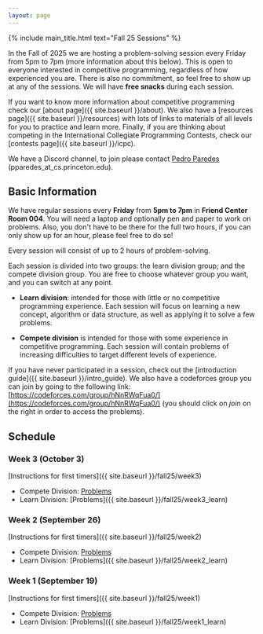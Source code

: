 ```yaml
---
layout: page
---
```


{% include main_title.html text="Fall 25 Sessions" %}

In the Fall of 2025 we are hosting a problem-solving session every Friday from
5pm to 7pm (more information about this below). This is open to everyone
interested in competitive programming, regardless of how experienced you are.
There is also no commitment, so feel free to show up at any of the sessions. We
will have **free snacks** during each session.

If you want to know more information about competitive programming
check our [about page]({{ site.baseurl }}/about). We also have a
[resources page]({{ site.baseurl }}/resources) with lots of links to
materials of all levels for you to practice and learn more. Finally,
if you are thinking about competing in the International Collegiate
Programming Contests, check our [contests
page]({{ site.baseurl }}/icpc).

We have a <i class="bi bi-discord"></i> Discord channel, to join please
contact [Pedro Paredes](https://www.cs.princeton.edu/~pparedes/)
(pparedes_at_cs.princeton.edu).

## Basic Information

We have regular sessions every **Friday** from **5pm to 7pm** in
**Friend Center Room 004**. You will need a laptop and optionally pen
and paper to work on problems. Also, you don't have to be there for
the full two hours, if you can only show up for an hour,
please feel free to do so!

Every session will consist of up to 2 hours of problem-solving.

Each session is divided into two groups: the learn division group; and
the compete division group. You are free to choose whatever group you
want, and you can switch at any point.

 * **Learn division**: intended for those with little or no
   competitive programming experience. Each session will focus on
   learning a new concept, algorithm or data structure, as well as
   applying it to solve a few problems.

 * **Compete division** is intended for those with some experience in
     competitive programming. Each session will contain problems of increasing
     difficulties to target different levels of experience.

If you have never participated in a session, check out the
[introduction guide]({{ site.baseurl }}/intro_guide). We also have a
codeforces group you can join by going to the following link:
[https://codeforces.com/group/hNnRWqFua0/](https://codeforces.com/group/hNnRWqFua0/)
(you should click on *join* on the right in order to access the
problems).

## Schedule

### Week 3 (October 3)

[Instructions for first timers]({{ site.baseurl }}/fall25/week3)

 * Compete Division: [Problems](https://codeforces.com/group/hNnRWqFua0/contest/640141)
 * Learn Division: [Problems]({{ site.baseurl }}/fall25/week3_learn)

### Week 2 (September 26)

[Instructions for first timers]({{ site.baseurl }}/fall25/week2)

 * Compete Division: [Problems](https://codeforces.com/group/hNnRWqFua0/contest/637840)
 * Learn Division: [Problems]({{ site.baseurl }}/fall25/week2_learn)

### Week 1 (September 19)

[Instructions for first timers]({{ site.baseurl }}/fall25/week1)

 * Compete Division: [Problems](https://codeforces.com/group/hNnRWqFua0/contest/636272)
 * Learn Division: [Problems]({{ site.baseurl }}/fall25/week1_learn)